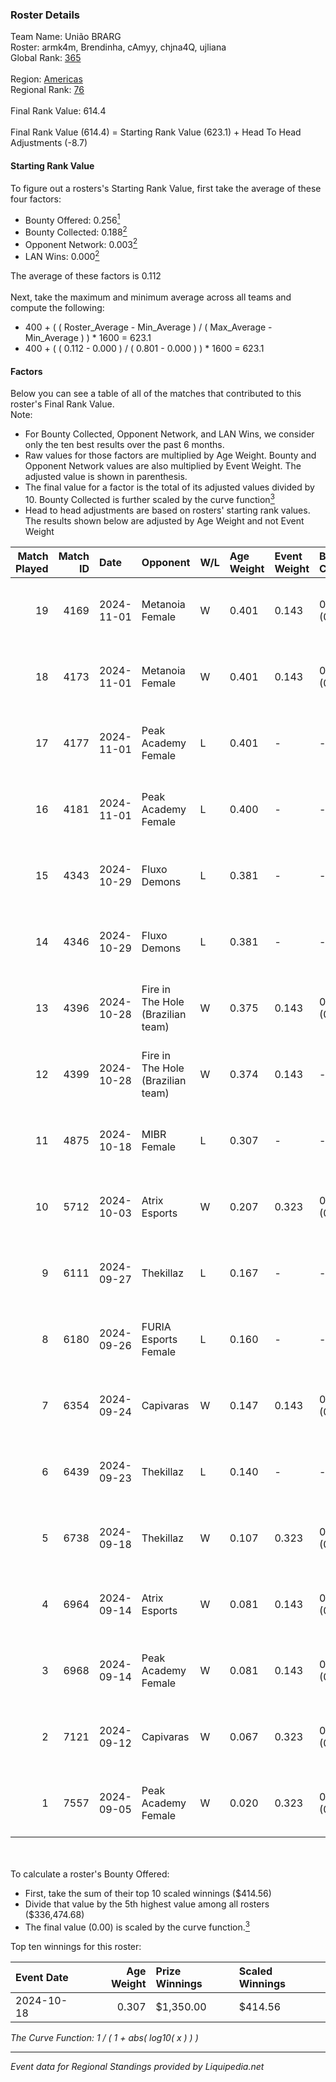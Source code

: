 ### Roster Details<br />
Team Name: União BRARG<br />
Roster: armk4m, Brendinha, cAmyy, chjna4Q, ujliana<br />
Global Rank: [365](../standings_global.md)<br />
<br />
Region: [Americas]( ../standings_americas.md)<br />
Regional Rank: [76]( ../standings_americas.md)<br />
<br />
Final Rank Value:  614.4<br />
<br />
Final Rank Value (614.4) = Starting Rank Value (623.1) + Head To Head Adjustments (-8.7)<br />

#### Starting Rank Value<br />
To figure out a rosters's Starting Rank Value, first take the average of these four factors:<br />
- Bounty Offered: 0.256[<sup>1</sup>](#table2)
- Bounty Collected: 0.188[<sup>2</sup>](#table1)
- Opponent Network: 0.003[<sup>2</sup>](#table1)
- LAN Wins: 0.000[<sup>2</sup>](#table1)

The average of these factors is 0.112<br />
<br />
Next, take the maximum and minimum average across all teams and compute the following:<br />
- 400 + ( ( Roster_Average - Min_Average ) / ( Max_Average - Min_Average ) ) * 1600 = 623.1
- 400 + ( ( 0.112 - 0.000 ) / ( 0.801 - 0.000 ) ) * 1600 = 623.1


#### Factors<br />
Below you can see a table of all of the matches that contributed to this roster's Final Rank Value.<br />
Note:<br />

- For Bounty Collected, Opponent Network, and LAN Wins, we consider only the ten best results over the past 6 months.
- Raw values for those factors are multiplied by Age Weight. Bounty and Opponent Network values are also multiplied by Event Weight. The adjusted value is shown in parenthesis.
- The final value for a factor is the total of its adjusted values divided by 10. Bounty Collected is further scaled by the curve function[<sup>3</sup>](#curveFunction)
- Head to head adjustments are based on rosters' starting rank values. The results shown below are adjusted by Age Weight and not Event Weight
<span id="table1"></span><br />


| Match Played | Match ID | Date       | Opponent                          | W/L | Age Weight | Event Weight | Bounty Collected | Opponent Network | LAN Wins  | H2H Adj. | Roster                                     |
| -: | -: | :- | :- | :- | :- | :- | :- | :- | :- | -: | :- |
|           19 |     4169 | 2024-11-01 | Metanoia Female                   | W   | 0.401      | 0.143        | 0.000 (0.000)    | 0.018 (0.001)    | 0 (0.000) |     2.87 | armk4m, Brendinha, cAmyy, chjna4Q, ujliana |
|           18 |     4173 | 2024-11-01 | Metanoia Female                   | W   | 0.401      | 0.143        | 0.000 (0.000)    | 0.018 (0.001)    | 0 (0.000) |     2.94 | armk4m, Brendinha, cAmyy, chjna4Q, ujliana |
|           17 |     4177 | 2024-11-01 | Peak Academy Female               | L   | 0.401      | -            | -                | -                | -         |    -6.25 | armk4m, Brendinha, cAmyy, chjna4Q, ujliana |
|           16 |     4181 | 2024-11-01 | Peak Academy Female               | L   | 0.400      | -            | -                | -                | -         |    -6.47 | armk4m, Brendinha, cAmyy, chjna4Q, ujliana |
|           15 |     4343 | 2024-10-29 | Fluxo Demons                      | L   | 0.381      | -            | -                | -                | -         |    -3.66 | armk4m, Brendinha, cAmyy, chjna4Q, ujliana |
|           14 |     4346 | 2024-10-29 | Fluxo Demons                      | L   | 0.381      | -            | -                | -                | -         |    -3.76 | armk4m, Brendinha, cAmyy, chjna4Q, ujliana |
|           13 |     4396 | 2024-10-28 | Fire in The Hole (Brazilian team) | W   | 0.375      | 0.143        | 0.000 (0.000)    | 0.018 (0.001)    | 0 (0.000) |     2.56 | armk4m, Brendinha, cAmyy, chjna4Q, ujliana |
|           12 |     4399 | 2024-10-28 | Fire in The Hole (Brazilian team) | W   | 0.374      | 0.143        | -                | 0.018 (0.001)    | 0 (0.000) |     2.61 | armk4m, Brendinha, cAmyy, chjna4Q, ujliana |
|           11 |     4875 | 2024-10-18 | MIBR Female                       | L   | 0.307      | -            | -                | -                | -         |    -4.65 | armk4m, Brendinha, cAmyy, chjna4Q, ujliana |
|           10 |     5712 | 2024-10-03 | Atrix Esports                     | W   | 0.207      | 0.323        | 0.005 (0.000)    | 0.215 (0.014)    | 0 (0.000) |     3.65 | armk4m, Brendinha, cAmyy, chjna4Q, ujliana |
|            9 |     6111 | 2024-09-27 | Thekillaz                         | L   | 0.167      | -            | -                | -                | -         |    -2.74 | armk4m, Brendinha, cAmyy, chjna4Q, ujliana |
|            8 |     6180 | 2024-09-26 | FURIA Esports Female              | L   | 0.160      | -            | -                | -                | -         |    -0.59 | armk4m, Brendinha, cAmyy, chjna4Q, ujliana |
|            7 |     6354 | 2024-09-24 | Capivaras                         | W   | 0.147      | 0.143        | 0.001 (0.000)    | 0.039 (0.001)    | 0 (0.000) |     1.67 | armk4m, Brendinha, cAmyy, chjna4Q, ujliana |
|            6 |     6439 | 2024-09-23 | Thekillaz                         | L   | 0.140      | -            | -                | -                | -         |    -2.31 | armk4m, Brendinha, cAmyy, chjna4Q, ujliana |
|            5 |     6738 | 2024-09-18 | Thekillaz                         | W   | 0.107      | 0.323        | 0.001 (0.000)    | 0.067 (0.002)    | 0 (0.000) |     1.63 | armk4m, Brendinha, cAmyy, chjna4Q, ujliana |
|            4 |     6964 | 2024-09-14 | Atrix Esports                     | W   | 0.081      | 0.143        | 0.005 (0.000)    | 0.215 (0.002)    | 0 (0.000) |     1.44 | armk4m, Brendinha, cAmyy, chjna4Q, ujliana |
|            3 |     6968 | 2024-09-14 | Peak Academy Female               | W   | 0.081      | 0.143        | 0.001 (0.000)    | 0.117 (0.001)    | 0 (0.000) |     1.24 | armk4m, Brendinha, cAmyy, chjna4Q, ujliana |
|            2 |     7121 | 2024-09-12 | Capivaras                         | W   | 0.067      | 0.323        | 0.001 (0.000)    | 0.039 (0.001)    | 0 (0.000) |     0.78 | armk4m, Brendinha, cAmyy, chjna4Q, ujliana |
|            1 |     7557 | 2024-09-05 | Peak Academy Female               | W   | 0.020      | 0.323        | 0.001 (0.000)    | -                | -         |     0.32 | armk4m, Brendinha, cAmyy, chjna4Q, ujliana |

<br />
<span id="table2"></span><br />
To calculate a roster's Bounty Offered:<br />

- First, take the sum of their top 10 scaled winnings ($414.56)
- Divide that value by the 5th highest value among all rosters ($336,474.68)
- The final value (0.00) is scaled by the curve function.[<sup>3</sup>](#curveFunction)

Top ten winnings for this roster:<br />

| Event Date | Age Weight | Prize Winnings | Scaled Winnings |
| :- | -: | :- | :- |
| 2024-10-18 |      0.307 | $1,350.00      | $414.56         |


<span id="curveFunction"></span>_The Curve Function: 1 / ( 1 + abs( log10( x ) ) )_<br />

---
_Event data for Regional Standings provided by Liquipedia.net_<br />

